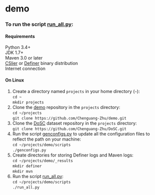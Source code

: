 # demo

### To run the script [run_all.py](https://github.com/Chenguang-Zhu/demo/blob/master/scripts/run_all.py):

#### Requirements
Python 3.4+  
JDK 1.7+  
Maven 3.0 or later  
[CSlier](https://bitbucket.org/liyistc/gitslice/src/ba2f3af1af16ddd98bef31274087681d1c396d07/?at=master) or [Definer](https://bitbucket.org/liyistc/gitslice/src/f978857b4d8d97328eefc21cd39f8d820075a677/?at=opt) binary distribution  
Internet connection  

#### On Linux
1. Create a directory named `projects` in your home directory (`~`):  
    `cd ~`  
    `mkdir projects`  
2. Clone the [demo](https://github.com/Chenguang-Zhu/demo) repository in the `projects` directory:  
    `cd ~/projects`  
    `git clone https://github.com/Chenguang-Zhu/demo.git`  
3. Clone the [DoSC](https://github.com/Chenguang-Zhu/DoSC) dataset repository in the `projects` directory:  
    `git clone https://github.com/Chenguang-Zhu/DoSC.git`  
4. Run the script [genconfigs.py](https://github.com/Chenguang-Zhu/demo/blob/master/scripts/genconfigs.py) to update all the configuration files to reflect the path on your machine:  
    `cd ~/projects/demo/scripts`  
    `./genconfigs.py`  
5. Create directories for storing Definer logs and Maven logs:  
     `cd ~/projects/demo/_results`  
     `mkdir definer`  
     `mkdir mvn`  
6. Run the script [run_all.py](https://github.com/Chenguang-Zhu/demo/blob/master/scripts/run_all.py):  
     `cd ~/projects/demo/scripts`  
     `./run_all.py`  
